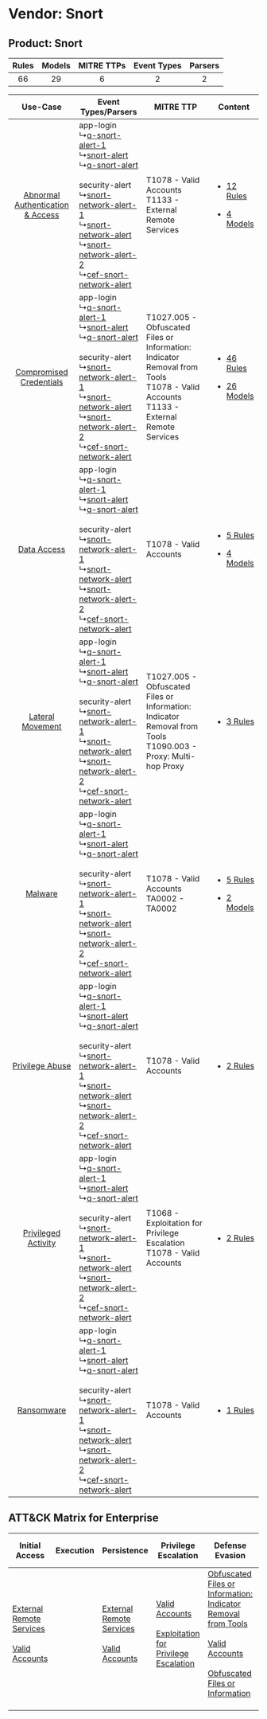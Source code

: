 Vendor: Snort
=============
Product: Snort
--------------
| Rules | Models | MITRE TTPs | Event Types | Parsers |
|:-----:|:------:|:----------:|:-----------:|:-------:|
|  66   |   29   |     6      |      2      |    2    |

|    Use-Case    | Event Types/Parsers    | MITRE TTP    | Content    |
|:----:| ---- | ---- | ---- |
| [Abnormal Authentication & Access](../../../UseCases/uc_abnormal_authentication_&_access.md) |  app-login<br> ↳[q-snort-alert-1](Ps/pC_qsnortalert1.md)<br> ↳[snort-alert](Ps/pC_snortalert.md)<br> ↳[q-snort-alert](Ps/pC_qsnortalert.md)<br><br> security-alert<br> ↳[snort-network-alert-1](Ps/pC_snortnetworkalert1.md)<br> ↳[snort-network-alert](Ps/pC_snortnetworkalert.md)<br> ↳[snort-network-alert-2](Ps/pC_snortnetworkalert2.md)<br> ↳[cef-snort-network-alert](Ps/pC_cefsnortnetworkalert.md)<br> | T1078 - Valid Accounts<br>T1133 - External Remote Services<br>    | [<ul><li>12 Rules</li></ul><ul><li>4 Models</li></ul>](RM/r_m_snort_snort_Abnormal_Authentication_&_Access.md) |
|          [Compromised Credentials](../../../UseCases/uc_compromised_credentials.md)          |  app-login<br> ↳[q-snort-alert-1](Ps/pC_qsnortalert1.md)<br> ↳[snort-alert](Ps/pC_snortalert.md)<br> ↳[q-snort-alert](Ps/pC_qsnortalert.md)<br><br> security-alert<br> ↳[snort-network-alert-1](Ps/pC_snortnetworkalert1.md)<br> ↳[snort-network-alert](Ps/pC_snortnetworkalert.md)<br> ↳[snort-network-alert-2](Ps/pC_snortnetworkalert2.md)<br> ↳[cef-snort-network-alert](Ps/pC_cefsnortnetworkalert.md)<br> | T1027.005 - Obfuscated Files or Information: Indicator Removal from Tools<br>T1078 - Valid Accounts<br>T1133 - External Remote Services<br> | [<ul><li>46 Rules</li></ul><ul><li>26 Models</li></ul>](RM/r_m_snort_snort_Compromised_Credentials.md)         |
|    [Data Access](../../../UseCases/uc_data_access.md)    |  app-login<br> ↳[q-snort-alert-1](Ps/pC_qsnortalert1.md)<br> ↳[snort-alert](Ps/pC_snortalert.md)<br> ↳[q-snort-alert](Ps/pC_qsnortalert.md)<br><br> security-alert<br> ↳[snort-network-alert-1](Ps/pC_snortnetworkalert1.md)<br> ↳[snort-network-alert](Ps/pC_snortnetworkalert.md)<br> ↳[snort-network-alert-2](Ps/pC_snortnetworkalert2.md)<br> ↳[cef-snort-network-alert](Ps/pC_cefsnortnetworkalert.md)<br> | T1078 - Valid Accounts<br>    | [<ul><li>5 Rules</li></ul><ul><li>4 Models</li></ul>](RM/r_m_snort_snort_Data_Access.md)    |
|    [Lateral Movement](../../../UseCases/uc_lateral_movement.md)    |  app-login<br> ↳[q-snort-alert-1](Ps/pC_qsnortalert1.md)<br> ↳[snort-alert](Ps/pC_snortalert.md)<br> ↳[q-snort-alert](Ps/pC_qsnortalert.md)<br><br> security-alert<br> ↳[snort-network-alert-1](Ps/pC_snortnetworkalert1.md)<br> ↳[snort-network-alert](Ps/pC_snortnetworkalert.md)<br> ↳[snort-network-alert-2](Ps/pC_snortnetworkalert2.md)<br> ↳[cef-snort-network-alert](Ps/pC_cefsnortnetworkalert.md)<br> | T1027.005 - Obfuscated Files or Information: Indicator Removal from Tools<br>T1090.003 - Proxy: Multi-hop Proxy<br>    | [<ul><li>3 Rules</li></ul>](RM/r_m_snort_snort_Lateral_Movement.md)    |
|    [Malware](../../../UseCases/uc_malware.md)    |  app-login<br> ↳[q-snort-alert-1](Ps/pC_qsnortalert1.md)<br> ↳[snort-alert](Ps/pC_snortalert.md)<br> ↳[q-snort-alert](Ps/pC_qsnortalert.md)<br><br> security-alert<br> ↳[snort-network-alert-1](Ps/pC_snortnetworkalert1.md)<br> ↳[snort-network-alert](Ps/pC_snortnetworkalert.md)<br> ↳[snort-network-alert-2](Ps/pC_snortnetworkalert2.md)<br> ↳[cef-snort-network-alert](Ps/pC_cefsnortnetworkalert.md)<br> | T1078 - Valid Accounts<br>TA0002 - TA0002<br>    | [<ul><li>5 Rules</li></ul><ul><li>2 Models</li></ul>](RM/r_m_snort_snort_Malware.md)    |
|    [Privilege Abuse](../../../UseCases/uc_privilege_abuse.md)    |  app-login<br> ↳[q-snort-alert-1](Ps/pC_qsnortalert1.md)<br> ↳[snort-alert](Ps/pC_snortalert.md)<br> ↳[q-snort-alert](Ps/pC_qsnortalert.md)<br><br> security-alert<br> ↳[snort-network-alert-1](Ps/pC_snortnetworkalert1.md)<br> ↳[snort-network-alert](Ps/pC_snortnetworkalert.md)<br> ↳[snort-network-alert-2](Ps/pC_snortnetworkalert2.md)<br> ↳[cef-snort-network-alert](Ps/pC_cefsnortnetworkalert.md)<br> | T1078 - Valid Accounts<br>    | [<ul><li>2 Rules</li></ul>](RM/r_m_snort_snort_Privilege_Abuse.md)    |
|    [Privileged Activity](../../../UseCases/uc_privileged_activity.md)    |  app-login<br> ↳[q-snort-alert-1](Ps/pC_qsnortalert1.md)<br> ↳[snort-alert](Ps/pC_snortalert.md)<br> ↳[q-snort-alert](Ps/pC_qsnortalert.md)<br><br> security-alert<br> ↳[snort-network-alert-1](Ps/pC_snortnetworkalert1.md)<br> ↳[snort-network-alert](Ps/pC_snortnetworkalert.md)<br> ↳[snort-network-alert-2](Ps/pC_snortnetworkalert2.md)<br> ↳[cef-snort-network-alert](Ps/pC_cefsnortnetworkalert.md)<br> | T1068 - Exploitation for Privilege Escalation<br>T1078 - Valid Accounts<br>    | [<ul><li>2 Rules</li></ul>](RM/r_m_snort_snort_Privileged_Activity.md)    |
|    [Ransomware](../../../UseCases/uc_ransomware.md)    |  app-login<br> ↳[q-snort-alert-1](Ps/pC_qsnortalert1.md)<br> ↳[snort-alert](Ps/pC_snortalert.md)<br> ↳[q-snort-alert](Ps/pC_qsnortalert.md)<br><br> security-alert<br> ↳[snort-network-alert-1](Ps/pC_snortnetworkalert1.md)<br> ↳[snort-network-alert](Ps/pC_snortnetworkalert.md)<br> ↳[snort-network-alert-2](Ps/pC_snortnetworkalert2.md)<br> ↳[cef-snort-network-alert](Ps/pC_cefsnortnetworkalert.md)<br> | T1078 - Valid Accounts<br>    | [<ul><li>1 Rules</li></ul>](RM/r_m_snort_snort_Ransomware.md)    |

ATT&CK Matrix for Enterprise
----------------------------
| Initial Access                                                                                                                                   | Execution | Persistence                                                                                                                                      | Privilege Escalation                                                                                                                                          | Defense Evasion                                                                                                                                                                                                                                                               | Credential Access | Discovery | Lateral Movement | Collection | Command and Control                                                                                                                       | Exfiltration | Impact |
| ------------------------------------------------------------------------------------------------------------------------------------------------ | --------- | ------------------------------------------------------------------------------------------------------------------------------------------------ | ------------------------------------------------------------------------------------------------------------------------------------------------------------- | ----------------------------------------------------------------------------------------------------------------------------------------------------------------------------------------------------------------------------------------------------------------------------- | ----------------- | --------- | ---------------- | ---------- | ----------------------------------------------------------------------------------------------------------------------------------------- | ------------ | ------ |
| [External Remote Services](https://attack.mitre.org/techniques/T1133)<br><br>[Valid Accounts](https://attack.mitre.org/techniques/T1078)<br><br> |           | [External Remote Services](https://attack.mitre.org/techniques/T1133)<br><br>[Valid Accounts](https://attack.mitre.org/techniques/T1078)<br><br> | [Valid Accounts](https://attack.mitre.org/techniques/T1078)<br><br>[Exploitation for Privilege Escalation](https://attack.mitre.org/techniques/T1068)<br><br> | [Obfuscated Files or Information: Indicator Removal from Tools](https://attack.mitre.org/techniques/T1027/005)<br><br>[Valid Accounts](https://attack.mitre.org/techniques/T1078)<br><br>[Obfuscated Files or Information](https://attack.mitre.org/techniques/T1027)<br><br> |                   |           |                  |            | [Proxy: Multi-hop Proxy](https://attack.mitre.org/techniques/T1090/003)<br><br>[Proxy](https://attack.mitre.org/techniques/T1090)<br><br> |              |        |